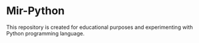 # Mir-Python
This repository is created for educational purposes and experimenting with Python programming language.


